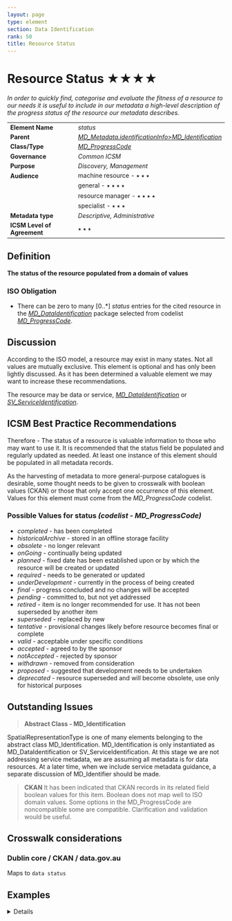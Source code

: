 ```yaml
---
layout: page
type: element
section: Data Identification
rank: 50
title: Resource Status
---
```

# Resource Status ★★★★
*In order to quickly find, categorise and evaluate the fitness of a resource to our needs it is useful to include in our metadata a high-level description of the progress status of the resource our metadata describes.*

| | |
| --- | --- |
| **Element Name** | *status* |
| **Parent** | *[MD_Metadata.identificationInfo>MD_Identification](./class-MD_Identification)* |
| **Class/Type** | *[MD_ProgressCode](http://wiki.esipfed.org/index.php/ISO_19115_and_19115-2_CodeList_Dictionaries#MD_ProgressCode)* |
| **Governance** | *Common ICSM* |
| **Purpose** | *Discovery, Management* |
| **Audience** | machine resource - ⭑ ⭑ ⭑ |
| | general - ⭑ ⭑ ⭑ ⭑ |
| | resource manager - ⭑ ⭑ ⭑ ⭑ |
| | specialist - ⭑ ⭑ ⭑ |
| **Metadata type** | *Descriptive, Administrative* |
| **ICSM Level of Agreement** | ⭑ ⭑ ⭑ |

## Definition
**The status of the resource populated from a domain of values** 

### ISO Obligation

- There can be zero to many [0..\*] *status* entries for the cited resource in the *[MD_DataIdentification](./class-MD_DataIdentification)* package selected from codelist *[MD_ProgressCode](http://wiki.esipfed.org/index.php/ISO_19115_and_19115-2_CodeList_Dictionaries#MD_ProgressCode)*.

## Discussion

According to the ISO model, a resource may exist in many states. Not all values are mutually exclusive. This element is optional and has only been lightly discussed. As it has been determined a valuable element we may want to increase these recommendations. 

The resource may be data or service, *[MD_DataIdentification](./class-MD_DataIdentification)* or *[SV_ServiceIdentification](./ServiceIdentification)*.

## ICSM Best Practice Recommendations

Therefore - The status of a resource is valuable information to those who may want to use it. It is recommended that the status field be populated and regularly updated as needed. At least one instance of this element should be populated in all metadata records.

As the harvesting of metadata to more general-purpose catalogues is desirable, some thought needs to be given to crosswalk with boolean values (CKAN) or those that only accept one occurrence of this element.
Values for this element must come from the *MD_ProgressCode* codelist.
### Possible Values for **status** *(codelist - MD_ProgressCode)*

- *completed -* has been completed
- *historicalArchive -* stored in an offline storage facility
- *obsolete -* no longer relevant
- *onGoing -* continually being updated
- *planned -* fixed date has been established upon or by which the resource will be created or updated
- *required -* needs to be generated or updated
- *underDevelopment -* currently in the process of being created
- *final -* progress concluded and no changes will be accepted
- *pending -* committed to, but not yet addressed
- *retired -* item is no longer recommended for use. It has not been superseded by another item
- *superseded -* replaced by new
- *tentative -* provisional changes likely before resource becomes final or complete
- *valid -* acceptable under specific conditions
- *accepted -* agreed to by the sponsor
- *notAccepted -* rejected by sponsor
- *withdrawn -* removed from consideration
- *proposed -* suggested that development needs to be undertaken
- *deprecated -* resource superseded and will become obsolete, use only for historical purposes

## Outstanding Issues

> **Abstract Class - MD_Identification**

SpatialRepresentationType is one of many elements belonging to the abstract class MD_Identification. MD_Identification is only instantiated as MD_DataIdentification or SV_ServiceIdentification. At this stage we are not addressing service metadata, we are assuming all metadata is for data resources. At a later time, when we include service metadata guidance, a separate discussion of MD_Identifier should be made.

> **CKAN**
It has been indicated that CKAN records in its related field boolean values for this item. Boolean does not map well to ISO domain values. Some options in the MD_ProgressCode are noncompatible some are compatible. Clarification and validation would be useful.

## Crosswalk considerations

### Dublin core / CKAN / data.gov.au

Maps to `data status`

## Examples

<details>

### XML -
```
<mdb:MD_Metadata>
....
  <mdb:identificationInfo>
   <mri:MD_DataIdentification>
   ....
     <mri:status>
      <mri:status>
      <mcc:MD_ProgressCode 
      codeList="https://schemas.isotc211.org/19115/resources/Codelist/cat
      /codelists.xml#MD_ProgressCode" 
      codeListValue="underDevelopment"/>
     </mri:status>
     <mri:status>
      <mcc:MD_ProgressCode 
      codeList="https://schemas.isotc211.org/19115/resources/Codelist/cat
      /codelists.xml#MD_ProgressCode" 
      codeListValue="tentative"/>
     </mri:status>
     ....
   </mri:MD_DataIdentification>
  </mdb:identificationInfo>
....
</mdb:MD_Metadata>
```
\pagebreak

### UML diagrams
Recommended elements highlighted in yellow

![status](../images/StatusUML.png)

</details>

 

